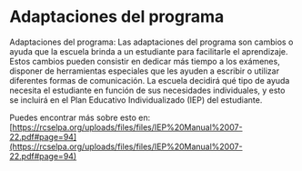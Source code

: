 # Adaptaciones del programa
Adaptaciones del programa: Las adaptaciones del programa son cambios o ayuda que la escuela brinda a un estudiante para facilitarle el aprendizaje. Estos cambios pueden consistir en dedicar más tiempo a los exámenes, disponer de herramientas especiales que les ayuden a escribir o utilizar diferentes formas de comunicación. La escuela decidirá qué tipo de ayuda necesita el estudiante en función de sus necesidades individuales, y esto se incluirá en el Plan Educativo Individualizado (IEP) del estudiante.

Puedes encontrar más sobre esto en: [https://rcselpa.org/uploads/files/files/IEP%20Manual%2007-22.pdf#page=94](https://rcselpa.org/uploads/files/files/IEP%20Manual%2007-22.pdf#page=94)
